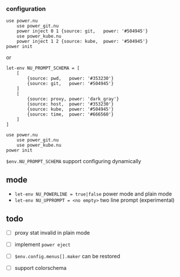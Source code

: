### configuration
```
use power.nu
    use power_git.nu
    power inject 0 1 {source: git,   power: '#504945'}
    use power_kube.nu
    power inject 1 2 {source: kube,  power: '#504945'}
power init
```
or
```
let-env NU_PROMPT_SCHEMA = [
    [
        {source: pwd,   power: '#353230'}
        {source: git,   power: '#504945'}
    ]
    [
        {source: proxy, power: 'dark_gray'}
        {source: host,  power: '#353230'}
        {source: kube,  power: '#504945'}
        {source: time,  power: '#666560'}
    ]
]

use power.nu
    use power_git.nu
    use power_kube.nu
power init
```
`$env.NU_PROMPT_SCHEMA` support configuring dynamically

## mode
- `let-env NU_POWERLINE = true|false` power mode and plain mode
- `let-env NU_UPPROMPT = <no empty>` two line prompt (experimental)

## todo
- [ ] proxy stat invalid in plain mode
- [ ] implement `power eject`
- [ ] `$env.config.menus[].maker` can be restored
- [ ] support colorschema

